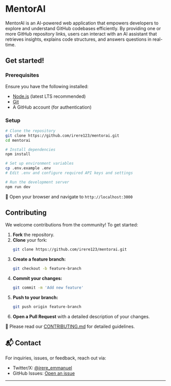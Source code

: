 # MentorAI

MentorAI is an AI-powered web application that empowers developers to explore and understand GitHub codebases efficiently. By providing one or more GitHub repository links, users can interact with an AI assistant that retrieves insights, explains code structures, and answers questions in real-time.

## Get started!

### Prerequisites

Ensure you have the following installed:

- [Node.js](https://nodejs.org/) (latest LTS recommended)
- [Git](https://git-scm.com/)
- A GitHub account (for authentication)

### Setup

```sh
# Clone the repository
git clone https://github.com/irere123/mentorai.git
cd mentorai

# Install dependencies
npm install

# Set up environment variables
cp .env.example .env
# Edit .env and configure required API keys and settings

# Run the development server
npm run dev
```

🔹 Open your browser and navigate to `http://localhost:3000`

## Contributing

We welcome contributions from the community! To get started:

1. **Fork** the repository.
2. **Clone** your fork:
   ```sh
   git clone https://github.com/irere123/mentorai.git
   ```
3. **Create a feature branch:**
   ```sh
   git checkout -b feature-branch
   ```
4. **Commit your changes:**
   ```sh
   git commit -m 'Add new feature'
   ```
5. **Push to your branch:**
   ```sh
   git push origin feature-branch
   ```
6. **Open a Pull Request** with a detailed description of your changes.

📖 Please read our [CONTRIBUTING.md](CONTRIBUTING.md) for detailed guidelines.

## 📬 Contact

For inquiries, issues, or feedback, reach out via:

- Twitter/X: [@irere_emmanuel](https://x.com/irere_emmanuel)
- GitHub Issues: [Open an issue](https://github.com/irere123/mentorai/issues)

---
